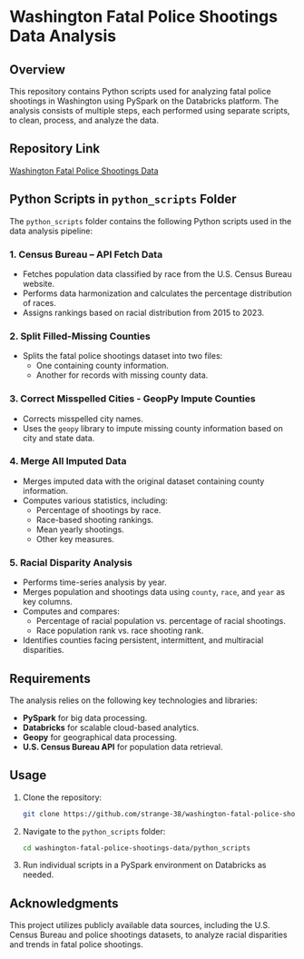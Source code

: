 # Washington Fatal Police Shootings Data Analysis

## Overview
This repository contains Python scripts used for analyzing fatal police shootings in Washington using PySpark on the Databricks platform. The analysis consists of multiple steps, each performed using separate scripts, to clean, process, and analyze the data.

## Repository Link
[Washington Fatal Police Shootings Data](https://github.com/strange-38/washington-fatal-police-shootings-data)

## Python Scripts in `python_scripts` Folder
The `python_scripts` folder contains the following Python scripts used in the data analysis pipeline:

### 1. Census Bureau – API Fetch Data
- Fetches population data classified by race from the U.S. Census Bureau website.
- Performs data harmonization and calculates the percentage distribution of races.
- Assigns rankings based on racial distribution from 2015 to 2023.

### 2. Split Filled-Missing Counties
- Splits the fatal police shootings dataset into two files:
  - One containing county information.
  - Another for records with missing county data.

### 3. Correct Misspelled Cities - GeopPy Impute Counties
- Corrects misspelled city names.
- Uses the `geopy` library to impute missing county information based on city and state data.

### 4. Merge All Imputed Data
- Merges imputed data with the original dataset containing county information.
- Computes various statistics, including:
  - Percentage of shootings by race.
  - Race-based shooting rankings.
  - Mean yearly shootings.
  - Other key measures.

### 5. Racial Disparity Analysis
- Performs time-series analysis by year.
- Merges population and shootings data using `county`, `race`, and `year` as key columns.
- Computes and compares:
  - Percentage of racial population vs. percentage of racial shootings.
  - Race population rank vs. race shooting rank.
- Identifies counties facing persistent, intermittent, and multiracial disparities.

## Requirements
The analysis relies on the following key technologies and libraries:
- **PySpark** for big data processing.
- **Databricks** for scalable cloud-based analytics.
- **Geopy** for geographical data processing.
- **U.S. Census Bureau API** for population data retrieval.

## Usage
1. Clone the repository:
   ```bash
   git clone https://github.com/strange-38/washington-fatal-police-shootings-data.git
   ```
2. Navigate to the `python_scripts` folder:
   ```bash
   cd washington-fatal-police-shootings-data/python_scripts
   ```
3. Run individual scripts in a PySpark environment on Databricks as needed.

## Acknowledgments
This project utilizes publicly available data sources, including the U.S. Census Bureau and police shootings datasets, to analyze racial disparities and trends in fatal police shootings.

